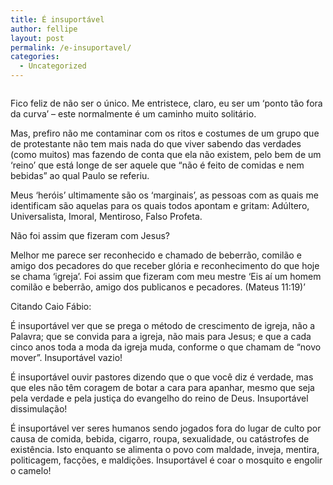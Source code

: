 ```yaml
---
title: É insuportável
author: fellipe
layout: post
permalink: /e-insuportavel/
categories:
  - Uncategorized
---
```

<img alt="" src="http://ccbratislava.files.wordpress.com/2012/02/dare_to_be_different_one_goldfish_swimming_the_other_way.jpg"  />

Fico feliz de não ser o único. Me entristece, claro, eu ser um &#8216;ponto tão fora da curva&#8217; &#8211; este normalmente é um caminho muito solitário.

Mas, prefiro não me contaminar com os ritos e costumes de um grupo que de protestante não tem mais nada do que viver sabendo das verdades (como muitos) mas fazendo de conta que ela não existem, pelo bem de um &#8216;reino&#8217; que está longe de ser aquele que &#8220;não é feito de comidas e nem bebidas&#8221; ao qual Paulo se referiu.

Meus &#8216;heróis&#8217; ultimamente são os &#8216;marginais&#8217;, as pessoas com as quais me identificam são aquelas para os quais todos apontam e gritam: Adúltero, Universalista, Imoral, Mentiroso, Falso Profeta.

Não foi assim que fizeram com Jesus?

Melhor me parece ser reconhecido e chamado de beberrão, comilão e amigo dos pecadores do que receber glória e reconhecimento do que hoje se chama &#8216;igreja&#8217;. Foi assim que fizeram com meu mestre &#8216;Eis aí um homem comilão e beberrão, amigo dos publicanos e pecadores. (Mateus 11:19)&#8217;

Citando Caio Fábio:

É insuportável ver que se prega o método de crescimento de igreja, não a Palavra; que se convida para a igreja, não mais para Jesus; e que a cada cinco anos toda a moda da igreja muda, conforme o que chamam de “novo mover”. Insuportável vazio!

É insuportável ouvir pastores dizendo que o que você diz é verdade, mas que eles não têm coragem de botar a cara para apanhar, mesmo que seja pela verdade e pela justiça do evangelho do reino de Deus. Insuportável dissimulação!

É insuportável ver seres humanos sendo jogados fora do lugar de culto por causa de comida, bebida, cigarro, roupa, sexualidade, ou catástrofes de existência. Isto enquanto se alimenta o povo com maldade, inveja, mentira, politicagem, facções, e maldições. Insuportável é coar o mosquito e engolir o camelo!